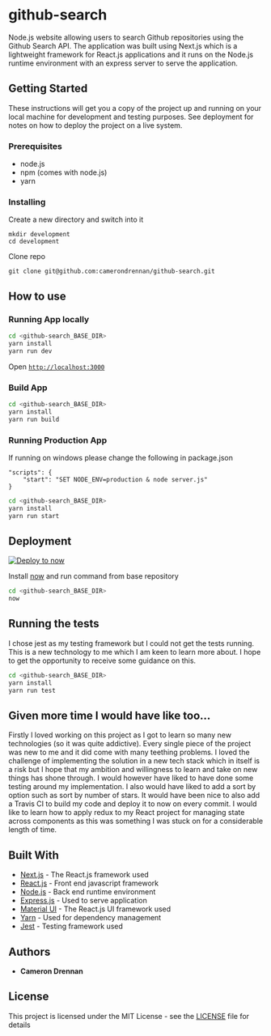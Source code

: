 # github-search
Node.js website allowing users to search Github repositories using the Github Search API. The application was built
using Next.js which is a lightweight framework for React.js applications and it runs on the Node.js runtime environment
with an express server to serve the application.

## Getting Started

These instructions will get you a copy of the project up and running on your local machine for development and testing purposes. See deployment for notes on how to deploy the project on a live system.

### Prerequisites

* node.js
* npm (comes with node.js)
* yarn

### Installing

Create a new directory and switch into it
```
mkdir development
cd development
```

Clone repo
```
git clone git@github.com:camerondrennan/github-search.git
```

## How to use

### Running App locally

```bash
cd <github-search_BASE_DIR>
yarn install
yarn run dev
```

Open [`http://localhost:3000`](http://localhost:3000)

### Build App

```bash
cd <github-search_BASE_DIR>
yarn install
yarn run build
```

### Running Production App

If running on windows please change the following in package.json

```
"scripts": {
    "start": "SET NODE_ENV=production & node server.js"
}
```

```bash
cd <github-search_BASE_DIR>
yarn install
yarn run start
```

## Deployment

[![Deploy to now](https://deploy.now.sh/static/button.svg)](https://deploy.now.sh/?repo=https://github.com/camerondrennan/github-search)

Install [now](https://zeit.co/now#get-started) and run command from base repository

```bash
cd <github-search_BASE_DIR>
now
```

## Running the tests

I chose jest as my testing framework but I could not get the tests running. This is a new technology to me which I am
keen to learn more about. I hope to get the opportunity to receive some guidance on this.

```bash
cd <github-search_BASE_DIR>
yarn install
yarn run test
```

## Given more time I would have like too...

Firstly I loved working on this project as I got to learn so many new technologies (so it was quite addictive). Every single piece of the project
was new to me and it did come with many teething problems. I loved the challenge of implementing the solution in a new
tech stack which in itself is a risk but I hope that my ambition and willingness to learn and take on new things has
shone through. I would however have liked to have done some testing
around my implementation. I also would have liked to add a sort by option such as sort by number of stars. It would have
been nice to also add a Travis CI to build my code and deploy it to now on every commit. I would like to learn how to
apply redux to my React project for managing state across components as this was something I was stuck on for a
considerable length of time.

## Built With

* [Next.js](https://nextjs.org/) - The React.js framework used
* [React.js](https://reactjs.org/) - Front end javascript framework
* [Node.js](https://nodejs.org/en/) - Back end runtime environment
* [Express.js](https://expressjs.com/) - Used to serve application
* [Material UI](https://material-ui.com/) - The React.js UI framework used
* [Yarn](https://yarnpkg.com/en/) - Used for dependency management
* [Jest](https://jestjs.io/) - Testing framework used

## Authors

* **Cameron Drennan**

## License

This project is licensed under the MIT License - see the [LICENSE](LICENSE) file for details